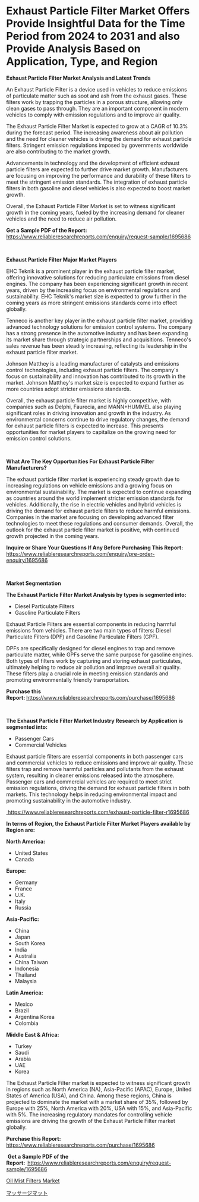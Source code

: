 <p><h1>Exhaust Particle Filter Market Offers Provide Insightful Data for the Time Period from 2024 to 2031 and also Provide Analysis Based on Application, Type, and Region</h1></p><p><strong>Exhaust Particle Filter Market Analysis and Latest Trends</strong></p>
<p><p>An Exhaust Particle Filter is a device used in vehicles to reduce emissions of particulate matter such as soot and ash from the exhaust gases. These filters work by trapping the particles in a porous structure, allowing only clean gases to pass through. They are an important component in modern vehicles to comply with emission regulations and to improve air quality.</p><p>The Exhaust Particle Filter Market is expected to grow at a CAGR of 10.3% during the forecast period. The increasing awareness about air pollution and the need for cleaner vehicles is driving the demand for exhaust particle filters. Stringent emission regulations imposed by governments worldwide are also contributing to the market growth.</p><p>Advancements in technology and the development of efficient exhaust particle filters are expected to further drive market growth. Manufacturers are focusing on improving the performance and durability of these filters to meet the stringent emission standards. The integration of exhaust particle filters in both gasoline and diesel vehicles is also expected to boost market growth.</p><p>Overall, the Exhaust Particle Filter Market is set to witness significant growth in the coming years, fueled by the increasing demand for cleaner vehicles and the need to reduce air pollution.</p></p>
<p><strong>Get a Sample PDF of the Report:&nbsp;</strong> <a href="https://www.reliableresearchreports.com/enquiry/request-sample/1695686">https://www.reliableresearchreports.com/enquiry/request-sample/1695686</a></p>
<p>&nbsp;</p>
<p><strong>Exhaust Particle Filter Major Market Players</strong></p>
<p><p>EHC Teknik is a prominent player in the exhaust particle filter market, offering innovative solutions for reducing particulate emissions from diesel engines. The company has been experiencing significant growth in recent years, driven by the increasing focus on environmental regulations and sustainability. EHC Teknik's market size is expected to grow further in the coming years as more stringent emissions standards come into effect globally.</p><p>Tenneco is another key player in the exhaust particle filter market, providing advanced technology solutions for emission control systems. The company has a strong presence in the automotive industry and has been expanding its market share through strategic partnerships and acquisitions. Tenneco's sales revenue has been steadily increasing, reflecting its leadership in the exhaust particle filter market.</p><p>Johnson Matthey is a leading manufacturer of catalysts and emissions control technologies, including exhaust particle filters. The company's focus on sustainability and innovation has contributed to its growth in the market. Johnson Matthey's market size is expected to expand further as more countries adopt stricter emissions standards.</p><p>Overall, the exhaust particle filter market is highly competitive, with companies such as Delphi, Faurecia, and MANN+HUMMEL also playing significant roles in driving innovation and growth in the industry. As environmental concerns continue to drive regulatory changes, the demand for exhaust particle filters is expected to increase. This presents opportunities for market players to capitalize on the growing need for emission control solutions.</p></p>
<p>&nbsp;</p>
<p><strong>What Are The Key Opportunities For Exhaust Particle Filter Manufacturers?</strong></p>
<p><p>The exhaust particle filter market is experiencing steady growth due to increasing regulations on vehicle emissions and a growing focus on environmental sustainability. The market is expected to continue expanding as countries around the world implement stricter emission standards for vehicles. Additionally, the rise in electric vehicles and hybrid vehicles is driving the demand for exhaust particle filters to reduce harmful emissions. Companies in the market are focusing on developing advanced filter technologies to meet these regulations and consumer demands. Overall, the outlook for the exhaust particle filter market is positive, with continued growth projected in the coming years.</p></p>
<p><strong>Inquire or Share Your Questions If Any Before Purchasing This Report:</strong> <a href="https://www.reliableresearchreports.com/enquiry/pre-order-enquiry/1695686">https://www.reliableresearchreports.com/enquiry/pre-order-enquiry/1695686</a></p>
<p>&nbsp;</p>
<p><strong>Market Segmentation</strong></p>
<p><strong>The Exhaust Particle Filter Market Analysis by types is segmented into:</strong></p>
<p><ul><li>Diesel Particulate Filters</li><li>Gasoline Particulate Filters</li></ul></p>
<p><p>Exhaust Particle Filters are essential components in reducing harmful emissions from vehicles. There are two main types of filters: Diesel Particulate Filters (DPF) and Gasoline Particulate Filters (GPF). </p><p>DPFs are specifically designed for diesel engines to trap and remove particulate matter, while GPFs serve the same purpose for gasoline engines. Both types of filters work by capturing and storing exhaust particulates, ultimately helping to reduce air pollution and improve overall air quality. These filters play a crucial role in meeting emission standards and promoting environmentally friendly transportation.</p></p>
<p><strong>Purchase this Report:&nbsp;</strong><a href="https://www.reliableresearchreports.com/purchase/1695686">https://www.reliableresearchreports.com/purchase/1695686</a></p>
<p>&nbsp;</p>
<p><strong>The Exhaust Particle Filter Market Industry Research by Application is segmented into:</strong></p>
<p><ul><li>Passenger Cars</li><li>Commercial Vehicles</li></ul></p>
<p><p>Exhaust particle filters are essential components in both passenger cars and commercial vehicles to reduce emissions and improve air quality. These filters trap and remove harmful particles and pollutants from the exhaust system, resulting in cleaner emissions released into the atmosphere. Passenger cars and commercial vehicles are required to meet strict emission regulations, driving the demand for exhaust particle filters in both markets. This technology helps in reducing environmental impact and promoting sustainability in the automotive industry.</p></p>
<p><a href="https://www.reliableresearchreports.com/exhaust-particle-filter-r1695686">&nbsp;https://www.reliableresearchreports.com/exhaust-particle-filter-r1695686</a></p>
<p><strong>In terms of Region, the Exhaust Particle Filter Market Players available by Region are:</strong></p>
<p>
    <p> <strong> North America: </strong>
        <ul>
            <li>United States</li>
            <li>Canada</li>
        </ul>
        </p> 
    <p> <strong> Europe: </strong>
        <ul>
            <li>Germany</li>
            <li>France</li>
            <li>U.K.</li>
            <li>Italy</li>
            <li>Russia</li>
        </ul>
        </p> 
    <p> <strong> Asia-Pacific: </strong>
        <ul>
            <li>China</li>
            <li>Japan</li>
            <li>South Korea</li>
            <li>India</li>
            <li>Australia</li>
            <li>China Taiwan</li>
            <li>Indonesia</li>
            <li>Thailand</li>
            <li>Malaysia</li>
        </ul>
        </p> 
    <p> <strong> Latin America: </strong>
        <ul>
            <li>Mexico</li>
            <li>Brazil</li>
            <li>Argentina Korea</li>
            <li>Colombia</li>
        </ul>
        </p> 
    <p> <strong> Middle East & Africa: </strong>
        <ul>
            <li>Turkey</li>
            <li>Saudi</li>
            <li>Arabia</li>
            <li>UAE</li>
            <li>Korea</li>
        </ul>
    </p>
    </p>
<p><p>The Exhaust Particle Filter market is expected to witness significant growth in regions such as North America (NA), Asia-Pacific (APAC), Europe, United States of America (USA), and China. Among these regions, China is projected to dominate the market with a market share of 35%, followed by Europe with 25%, North America with 20%, USA with 15%, and Asia-Pacific with 5%. The increasing regulatory mandates for controlling vehicle emissions are driving the growth of the Exhaust Particle Filter market globally.</p></p>
<p><strong>Purchase this Report: </strong><a href="https://www.reliableresearchreports.com/purchase/1695686">https://www.reliableresearchreports.com/purchase/1695686</a></p>
<p>&nbsp;<strong>Get a Sample PDF of the Report:&nbsp;&nbsp;</strong><a href="https://www.reliableresearchreports.com/enquiry/request-sample/1695686">https://www.reliableresearchreports.com/enquiry/request-sample/1695686</a></p>
<p><strong></strong></p>
<p><p><a href="https://github.com/okotobwrhuteie/Market-Research-Report-List-2/blob/main/oil-mist-filters-market.md">Oil Mist Filters Market</a></p><p><a href="https://github.com/SarahFahey88/Market-Research-Report-List-1/blob/main/610186727650.md">マッサージマット</a></p></p>